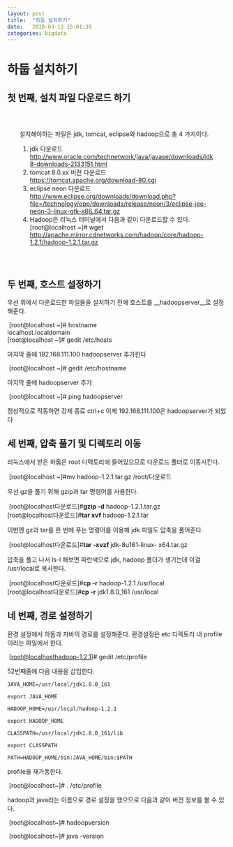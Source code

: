 ```yaml
---
layout: post
title:  "하둡 설치하기"
date:   2018-03-13 15:01:39
categories: bigdata
---
```


# 하둡 설치하기

## 첫 번째, 설치 파일 다운로드 하기

<div style="padding:2em;">

설치해야하는 파일은 jdk, tomcat, eclipse와 hadoop으로 총 4 가지이다.
1. jdk 다운로드
<http://www.oracle.com/technetwork/java/javase/downloads/jdk8-downloads-2133151.html>
2. tomcat 8.0.xx 버전 다운로드
<https://tomcat.apache.org/download-80.cgi>
3. eclipse neon 다운로드
<http://www.eclipse.org/downloads/download.php?file=/technology/epp/downloads/release/neon/3/eclipse-jee-neon-3-linux-gtk-x86_64.tar.gz>
4. Hadoop은 리눅스 터미널에서 다음과 같이 다운로드할 수 있다.
   [root@localhost ~]# wget http://apache.mirror.cdnetworks.com/hadoop/core/hadoop-1.2.1/hadoop-1.2.1.tar.gz


</div>

## 두 번째, 호스트 설정하기 

우선 위에서 다운로드한 파일들을 설치하기 전에 호스트를 __hadoopserver__로 설정해준다.

​	[root@localhost ~]# hostname  
	localhost.localdomain   
	[root@localhost ~]# gedit /etc/hosts 

마지막 줄에 192.168.111.100 hadoopserver 추가한다

​	[root@localhost ~]# gedit /etc/hostname

마지막 줄에 hadoopserver 추가

​	[root@localhost ~]# ping hadoopserver

정상적으로 작동하면 강제 종료 ctrl+c
이제 192.168.111.100은 hadoopserver가 되었다

## 세 번째, 압축 풀기 및 디렉토리 이동

리눅스에서 받은 하둡은 root 디렉토리에 들어있으므로 다운로드 폴더로 이동시킨다.

​	[root@localhost ~]#mv hadoop-1.2.1.tar.gz /root/다운로드

우선 gz을 풀기 위해 gzip과 tar 명령어를 사용한다.

​	[root@localhost다운로드]#__gzip -d__ hadoop-1.2.1.tar.gz  
	[root@localhost다운로드]#__tar xvf__ hadoop-1.2.1.tar  

이번엔 gz과 tar를 한 번에 푸는 명령어를 이용해 jdk 파일도 압축을 풀어준다.   

​	[root@localhost다운로드]#__tar -xvzf__ jdk-8u161-linux-  x64.tar.gz  

압축을 풀고 나서 ls-l 해보면 파란색으로 jdk, hadoop 폴더가 생기는데 이걸 /usr/local로 복사한다.

​	[root@localhost다운로드]#__cp -r__ hadoop-1.2.1 /usr/local  
	[root@localhost다운로드]#__cp -r__ jdk1.8.0_161 /usr/local  

## 네 번째, 경로 설정하기

환경 설정에서 하둡과 자바의 경로를 설정해준다. 환경설정은 etc 디렉토리 내 profile이라는 파일에서 한다.

​	[root@localhosthadoop-1.2.1]# gedit /etc/profile

52번째줄에 다음 내용을 삽입한다.

```
JAVA_HOME=/usr/local/jdk1.8.0_161  

export JAVA_HOME

HADOOP_HOME=/usr/local/hadoop-1.2.1

export HADOOP_HOME

CLASSPATH=/usr/local/jdk1.8.0_161/lib

export CLASSPATH

PATH=HADOOP_HOME/bin:JAVA_HOME/bin:$PATH
```

profile을 재가동한다.

​	[root@localhost~]# . /etc/profile

hadoop과 java라는 이름으로 경로 설정을 했으므로 다음과 같이 버전 정보를 볼 수 있다. 

​	[root@localhost~]# hadoopversion  

​	[root@localhost~]# java -version